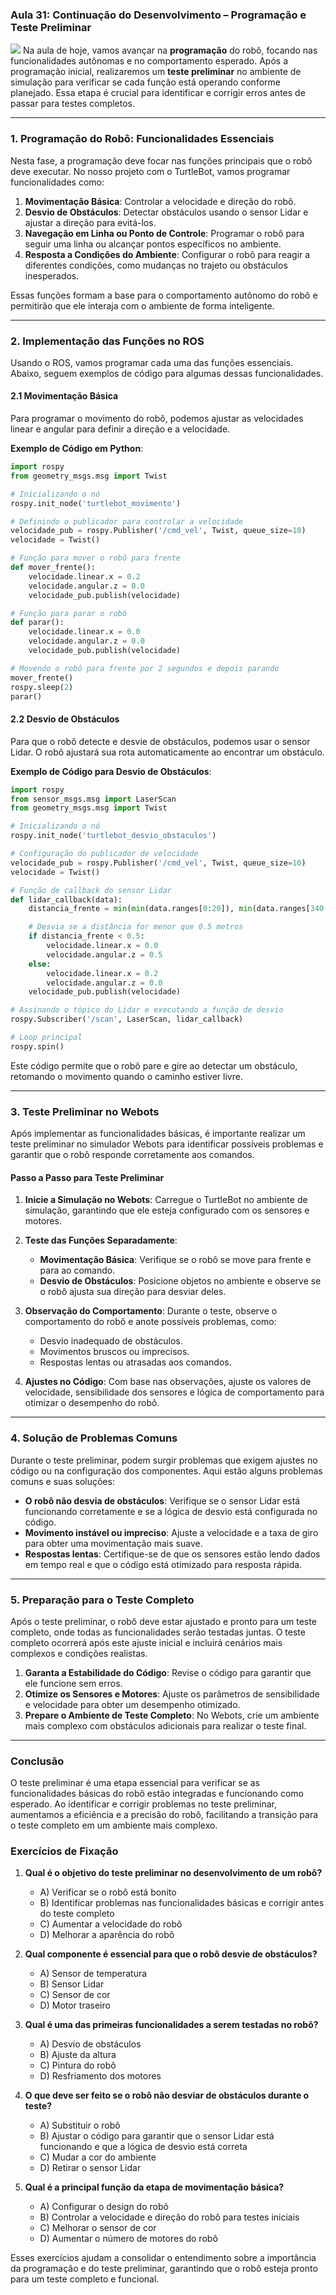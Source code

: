 ### Aula 31: Continuação do Desenvolvimento – Programação e Teste Preliminar
![](./assets/31.jpeg)
Na aula de hoje, vamos avançar na **programação** do robô, focando nas funcionalidades autônomas e no comportamento esperado. Após a programação inicial, realizaremos um **teste preliminar** no ambiente de simulação para verificar se cada função está operando conforme planejado. Essa etapa é crucial para identificar e corrigir erros antes de passar para testes completos.

---

### 1. Programação do Robô: Funcionalidades Essenciais

Nesta fase, a programação deve focar nas funções principais que o robô deve executar. No nosso projeto com o TurtleBot, vamos programar funcionalidades como:

1. **Movimentação Básica**: Controlar a velocidade e direção do robô.
2. **Desvio de Obstáculos**: Detectar obstáculos usando o sensor Lidar e ajustar a direção para evitá-los.
3. **Navegação em Linha ou Ponto de Controle**: Programar o robô para seguir uma linha ou alcançar pontos específicos no ambiente.
4. **Resposta a Condições do Ambiente**: Configurar o robô para reagir a diferentes condições, como mudanças no trajeto ou obstáculos inesperados.

Essas funções formam a base para o comportamento autônomo do robô e permitirão que ele interaja com o ambiente de forma inteligente.

---

### 2. Implementação das Funções no ROS

Usando o ROS, vamos programar cada uma das funções essenciais. Abaixo, seguem exemplos de código para algumas dessas funcionalidades.

#### 2.1 Movimentação Básica

Para programar o movimento do robô, podemos ajustar as velocidades linear e angular para definir a direção e a velocidade.

**Exemplo de Código em Python**:
```python
import rospy
from geometry_msgs.msg import Twist

# Inicializando o nó
rospy.init_node('turtlebot_movimento')

# Definindo o publicador para controlar a velocidade
velocidade_pub = rospy.Publisher('/cmd_vel', Twist, queue_size=10)
velocidade = Twist()

# Função para mover o robô para frente
def mover_frente():
    velocidade.linear.x = 0.2
    velocidade.angular.z = 0.0
    velocidade_pub.publish(velocidade)

# Função para parar o robô
def parar():
    velocidade.linear.x = 0.0
    velocidade.angular.z = 0.0
    velocidade_pub.publish(velocidade)

# Movendo o robô para frente por 2 segundos e depois parando
mover_frente()
rospy.sleep(2)
parar()
```

#### 2.2 Desvio de Obstáculos

Para que o robô detecte e desvie de obstáculos, podemos usar o sensor Lidar. O robô ajustará sua rota automaticamente ao encontrar um obstáculo.

**Exemplo de Código para Desvio de Obstáculos**:
```python
import rospy
from sensor_msgs.msg import LaserScan
from geometry_msgs.msg import Twist

# Inicializando o nó
rospy.init_node('turtlebot_desvio_obstaculos')

# Configuração do publicador de velocidade
velocidade_pub = rospy.Publisher('/cmd_vel', Twist, queue_size=10)
velocidade = Twist()

# Função de callback do sensor Lidar
def lidar_callback(data):
    distancia_frente = min(min(data.ranges[0:20]), min(data.ranges[340:360]))

    # Desvia se a distância for menor que 0.5 metros
    if distancia_frente < 0.5:
        velocidade.linear.x = 0.0
        velocidade.angular.z = 0.5
    else:
        velocidade.linear.x = 0.2
        velocidade.angular.z = 0.0
    velocidade_pub.publish(velocidade)

# Assinando o tópico do Lidar e executando a função de desvio
rospy.Subscriber('/scan', LaserScan, lidar_callback)

# Loop principal
rospy.spin()
```

Este código permite que o robô pare e gire ao detectar um obstáculo, retomando o movimento quando o caminho estiver livre.

---

### 3. Teste Preliminar no Webots

Após implementar as funcionalidades básicas, é importante realizar um teste preliminar no simulador Webots para identificar possíveis problemas e garantir que o robô responde corretamente aos comandos.

#### Passo a Passo para Teste Preliminar

1. **Inicie a Simulação no Webots**: Carregue o TurtleBot no ambiente de simulação, garantindo que ele esteja configurado com os sensores e motores.
2. **Teste das Funções Separadamente**:
   - **Movimentação Básica**: Verifique se o robô se move para frente e para ao comando.
   - **Desvio de Obstáculos**: Posicione objetos no ambiente e observe se o robô ajusta sua direção para desviar deles.
3. **Observação do Comportamento**: Durante o teste, observe o comportamento do robô e anote possíveis problemas, como:
   - Desvio inadequado de obstáculos.
   - Movimentos bruscos ou imprecisos.
   - Respostas lentas ou atrasadas aos comandos.

4. **Ajustes no Código**: Com base nas observações, ajuste os valores de velocidade, sensibilidade dos sensores e lógica de comportamento para otimizar o desempenho do robô.

---

### 4. Solução de Problemas Comuns

Durante o teste preliminar, podem surgir problemas que exigem ajustes no código ou na configuração dos componentes. Aqui estão alguns problemas comuns e suas soluções:

- **O robô não desvia de obstáculos**: Verifique se o sensor Lidar está funcionando corretamente e se a lógica de desvio está configurada no código.
- **Movimento instável ou impreciso**: Ajuste a velocidade e a taxa de giro para obter uma movimentação mais suave.
- **Respostas lentas**: Certifique-se de que os sensores estão lendo dados em tempo real e que o código está otimizado para resposta rápida.

---

### 5. Preparação para o Teste Completo

Após o teste preliminar, o robô deve estar ajustado e pronto para um teste completo, onde todas as funcionalidades serão testadas juntas. O teste completo ocorrerá após este ajuste inicial e incluirá cenários mais complexos e condições realistas.

1. **Garanta a Estabilidade do Código**: Revise o código para garantir que ele funcione sem erros.
2. **Otimize os Sensores e Motores**: Ajuste os parâmetros de sensibilidade e velocidade para obter um desempenho otimizado.
3. **Prepare o Ambiente de Teste Completo**: No Webots, crie um ambiente mais complexo com obstáculos adicionais para realizar o teste final.

---

### Conclusão

O teste preliminar é uma etapa essencial para verificar se as funcionalidades básicas do robô estão integradas e funcionando como esperado. Ao identificar e corrigir problemas no teste preliminar, aumentamos a eficiência e a precisão do robô, facilitando a transição para o teste completo em um ambiente mais complexo.

### Exercícios de Fixação

1. **Qual é o objetivo do teste preliminar no desenvolvimento de um robô?**
   - A) Verificar se o robô está bonito
   - B) Identificar problemas nas funcionalidades básicas e corrigir antes do teste completo
   - C) Aumentar a velocidade do robô
   - D) Melhorar a aparência do robô

2. **Qual componente é essencial para que o robô desvie de obstáculos?**
   - A) Sensor de temperatura
   - B) Sensor Lidar
   - C) Sensor de cor
   - D) Motor traseiro

3. **Qual é uma das primeiras funcionalidades a serem testadas no robô?**
   - A) Desvio de obstáculos
   - B) Ajuste da altura
   - C) Pintura do robô
   - D) Resfriamento dos motores

4. **O que deve ser feito se o robô não desviar de obstáculos durante o teste?**
   - A) Substituir o robô
   - B) Ajustar o código para garantir que o sensor Lidar está funcionando e que a lógica de desvio está correta
   - C) Mudar a cor do ambiente
   - D) Retirar o sensor Lidar

5. **Qual é a principal função da etapa de movimentação básica?**
   - A) Configurar o design do robô
   - B) Controlar a velocidade e direção do robô para testes iniciais
   - C) Melhorar o sensor de cor
   - D) Aumentar o número de motores do robô

Esses exercícios ajudam a consolidar o entendimento sobre a importância da programação e do teste preliminar, garantindo que o robô esteja pronto para um teste completo e funcional.
